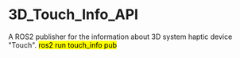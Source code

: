 # 3D_Touch_Info_API
A ROS2 publisher for the information about 3D system haptic device "Touch".
<mark>ros2 run touch_info pub</mark><br>
